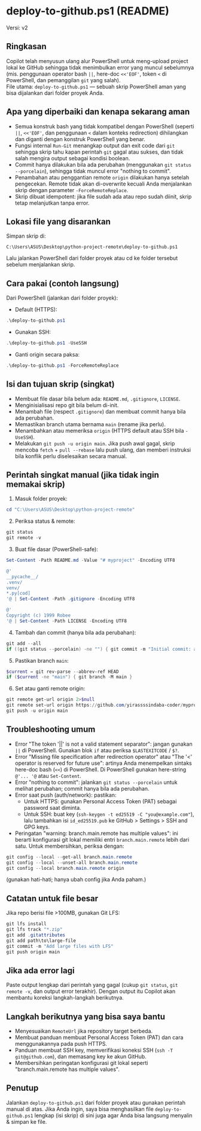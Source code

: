 # deploy-to-github.ps1 (README)
Versi: v2

Ringkasan
--------
Copilot telah menyusun ulang alur PowerShell untuk meng-upload project lokal ke GitHub sehingga tidak menimbulkan error yang muncul sebelumnya (mis. penggunaan operator bash `||`, here-doc `<<'EOF'`, token `<` di PowerShell, dan pemanggilan `git` yang salah).  
File utama: `deploy-to-github.ps1` — sebuah skrip PowerShell aman yang bisa dijalankan dari folder proyek Anda.

Apa yang diperbaiki dan kenapa sekarang aman
------------------------------------------
- Semua konstruk bash yang tidak kompatibel dengan PowerShell (seperti `||`, `<<'EOF'`, dan penggunaan `<` dalam konteks redirection) dihilangkan dan diganti dengan konstruk PowerShell yang benar.
- Fungsi internal `Run-Git` menangkap output dan exit code dari `git` sehingga skrip tahu kapan perintah `git` gagal atau sukses, dan tidak salah mengira output sebagai kondisi boolean.
- Commit hanya dilakukan bila ada perubahan (menggunakan `git status --porcelain`), sehingga tidak muncul error "nothing to commit".
- Penambahan atau penggantian remote `origin` dilakukan hanya setelah pengecekan. Remote tidak akan di-overwrite kecuali Anda menjalankan skrip dengan parameter `-ForceRemoteReplace`.
- Skrip dibuat idempotent: jika file sudah ada atau repo sudah diinit, skrip tetap melanjutkan tanpa error.

Lokasi file yang disarankan
--------------------------
Simpan skrip di:
```
C:\Users\ASUS\Desktop\python-project-remote\deploy-to-github.ps1
```
Lalu jalankan PowerShell dari folder proyek atau cd ke folder tersebut sebelum menjalankan skrip.

Cara pakai (contoh langsung)
----------------------------
Dari PowerShell (jalankan dari folder proyek):
- Default (HTTPS):
```powershell
.\deploy-to-github.ps1
```
- Gunakan SSH:
```powershell
.\deploy-to-github.ps1 -UseSSH
```
- Ganti origin secara paksa:
```powershell
.\deploy-to-github.ps1 -ForceRemoteReplace
```

Isi dan tujuan skrip (singkat)
------------------------------
- Membuat file dasar bila belum ada: `README.md`, `.gitignore`, `LICENSE`.
- Menginisialisasi repo git bila belum di-init.
- Menambah file (respect `.gitignore`) dan membuat commit hanya bila ada perubahan.
- Memastikan branch utama bernama `main` (rename jika perlu).
- Menambahkan atau memeriksa `origin` (HTTPS default atau SSH bila `-UseSSH`).
- Melakukan `git push -u origin main`. Jika push awal gagal, skrip mencoba `fetch` + `pull --rebase` lalu push ulang, dan memberi instruksi bila konflik perlu diselesaikan secara manual.

Perintah singkat manual (jika tidak ingin memakai skrip)
-------------------------------------------------------
1. Masuk folder proyek:
```powershell
cd "C:\Users\ASUS\Desktop\python-project-remote"
```
2. Periksa status & remote:
```powershell
git status
git remote -v
```
3. Buat file dasar (PowerShell-safe):
```powershell
Set-Content -Path README.md -Value "# myproject" -Encoding UTF8

@'
__pycache__/
.venv/
venv/
*.py[cod]
'@ | Set-Content -Path .gitignore -Encoding UTF8

@'
Copyright (c) 1999 Robee
'@ | Set-Content -Path LICENSE -Encoding UTF8
```
4. Tambah dan commit (hanya bila ada perubahan):
```powershell
git add --all
if ((git status --porcelain) -ne "") { git commit -m "Initial commit: add project files" } else { Write-Host "Nothing to commit" }
```
5. Pastikan branch `main`:
```powershell
$current = git rev-parse --abbrev-ref HEAD
if ($current -ne "main") { git branch -M main }
```
6. Set atau ganti remote origin:
```powershell
git remote get-url origin 2>$null
git remote set-url origin https://github.com/yirassssindaba-coder/myproject.git
git push -u origin main
```

Troubleshooting umum
--------------------
- Error "The token '||' is not a valid statement separator": jangan gunakan `||` di PowerShell. Gunakan blok `if` atau periksa `$LASTEXITCODE` / `$?`.
- Error "Missing file specification after redirection operator" atau "The '<' operator is reserved for future use": artinya Anda menempelkan sintaks here-doc bash (`<<`) di PowerShell. Di PowerShell gunakan here-string `@'... '@` atau `Set-Content`.
- Error "nothing to commit": jalankan `git status --porcelain` untuk melihat perubahan; commit hanya bila ada perubahan.
- Error saat push (auth/network): pastikan:
  - Untuk HTTPS: gunakan Personal Access Token (PAT) sebagai password saat diminta.
  - Untuk SSH: buat key (`ssh-keygen -t ed25519 -C "you@example.com"`), lalu tambahkan isi `id_ed25519.pub` ke GitHub > Settings > SSH and GPG keys.
- Peringatan "warning: branch.main.remote has multiple values": ini berarti konfigurasi git lokal memiliki entri `branch.main.remote` lebih dari satu. Untuk membersihkan, periksa dengan:
```powershell
git config --local --get-all branch.main.remote
git config --local --unset-all branch.main.remote
git config --local branch.main.remote origin
```
(gunakan hati-hati; hanya ubah config jika Anda paham.)

Catatan untuk file besar
-----------------------
Jika repo berisi file >100MB, gunakan Git LFS:
```powershell
git lfs install
git lfs track "*.zip"
git add .gitattributes
git add path\to\large-file
git commit -m "Add large files with LFS"
git push origin main
```

Jika ada error lagi
-------------------
Paste output lengkap dari perintah yang gagal (cukup `git status`, `git remote -v`, dan output error terakhir). Dengan output itu Copilot akan membantu koreksi langkah-langkah berikutnya.

Langkah berikutnya yang bisa saya bantu
--------------------------------------
- Menyesuaikan `RemoteUrl` jika repository target berbeda.
- Membuat panduan membuat Personal Access Token (PAT) dan cara menggunakannya pada push HTTPS.
- Panduan membuat SSH key, memverifikasi koneksi SSH (`ssh -T git@github.com`), dan memasang key ke akun GitHub.
- Membersihkan peringatan konfigurasi git lokal seperti "branch.main.remote has multiple values".

Penutup
-------
Jalankan `deploy-to-github.ps1` dari folder proyek atau gunakan perintah manual di atas. Jika Anda ingin, saya bisa menghasilkan file `deploy-to-github.ps1` lengkap (isi skrip) di sini juga agar Anda bisa langsung menyalin & simpan ke file.
